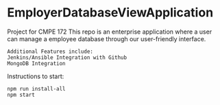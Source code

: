 # EmployerDatabaseViewApplication

Project for CMPE 172
This repo is an enterprise application where a user can manage a employee database through our user-friendly interface. 
    
    Additional Features include:
    Jenkins/Ansible Integration with Github
    MongoDB Integration

Instructions to start:

```
npm run install-all
npm start
```

